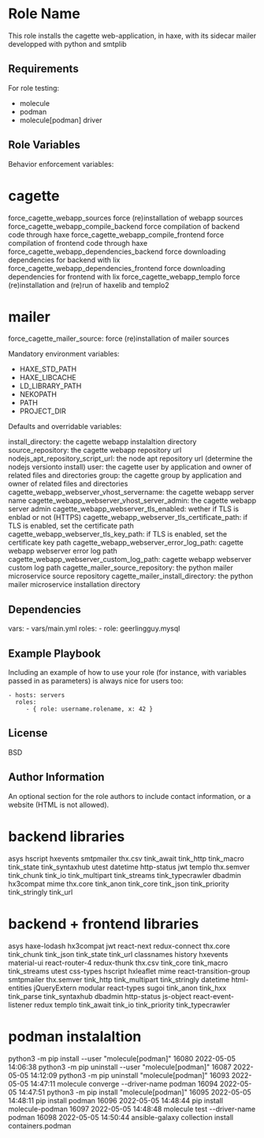Role Name
=========

This role installs the cagette web-application, in haxe, with its sidecar mailer developped with
python and smtplib

Requirements
------------

For role testing:
  - molecule
  - podman
  - molecule[podman] driver

Role Variables
--------------

Behavior enforcement variables:
  # cagette
  force_cagette_webapp_sources                force (re)installation of webapp sources
  force_cagette_webapp_compile_backend        force compilation of backend code through haxe
  force_cagette_webapp_compile_frontend       force compilation of frontend code through haxe
  force_cagette_webapp_dependencies_backend   force downloading dependencies for backend with lix
  force_cagette_webapp_dependencies_frontend  force downloading dependencies for frontend with lix
  force_cagette_webapp_templo                 force (re)installation and (re)run of haxelib and templo2

  # mailer
  force_cagette_mailer_source: force (re)installation of mailer sources

Mandatory environment variables:

  - HAXE_STD_PATH
  - HAXE_LIBCACHE
  - LD_LIBRARY_PATH
  - NEKOPATH
  - PATH
  - PROJECT_DIR

Defaults and overridable variables:

  install_directory: the cagette webapp instalaltion directory
  source_repository: the cagette webapp repository url
  nodejs_apt_repository_script_url: the node apt repository url (determine the nodejs versionto install)
  user: the cagette user by application and owner of related files and directories
  group: the cagette group by application and owner of related files and directories
  cagette_webapp_webserver_vhost_servername: the cagette webapp server name
  cagette_webapp_webserver_vhost_server_admin: the cagette webapp server admin
  cagette_webapp_webserver_tls_enabled: wether if TLS is enblad or not (HTTPS)
  cagette_webapp_webserver_tls_certificate_path: if TLS is enabled, set the certificate path
  cagette_webapp_webserver_tls_key_path: if TLS is enabled, set the certificate key path
  cagette_webapp_webserver_error_log_path: cagette webapp webserver error log path
  cagette_webapp_webserver_custom_log_path: cagette webapp webserver custom log path
  cagette_mailer_source_repository: the python mailer microservice source repository
  cagette_mailer_install_directory: the python mailer microservice installation directory


Dependencies
------------

  vars:
    - vars/main.yml
  roles:
    - role: geerlingguy.mysql

Example Playbook
----------------

Including an example of how to use your role (for instance, with variables passed in as parameters) is always nice for users too:

    - hosts: servers
      roles:
         - { role: username.rolename, x: 42 }

License
-------

BSD

Author Information
------------------

An optional section for the role authors to include contact information, or a website (HTML is not allowed).






# backend libraries
asys	  hscript      hxevents  smtpmailer  thx.csv	 tink_await  tink_http	tink_macro	tink_state     tink_syntaxhub	 utest
datetime  http-status  jwt	 templo      thx.semver  tink_chunk  tink_io	tink_multipart	tink_streams   tink_typecrawler
dbadmin   hx3compat    mime	 thx.core    tink_anon	 tink_core   tink_json	tink_priority	tink_stringly  tink_url

# backend + frontend libraries
asys	    haxe-lodash    hx3compat	 jwt		       react-next	       redux-connect  thx.core	  tink_chunk  tink_json       tink_state	tink_url
classnames  history	   hxevents	 material-ui	       react-router-4	       redux-thunk    thx.csv	  tink_core   tink_macro      tink_streams	utest
css-types   hscript	   hxleaflet	 mime		       react-transition-group  smtpmailer     thx.semver  tink_http   tink_multipart  tink_stringly
datetime    html-entities  jQueryExtern  modular	       react-types	       sugoi	      tink_anon   tink_hxx    tink_parse      tink_syntaxhub
dbadmin     http-status    js-object	 react-event-listener  redux		       templo	      tink_await  tink_io     tink_priority   tink_typecrawler

# podman instalaltion

python3 -m pip install --user "molecule[podman]"
16080  2022-05-05 14:06:38 python3 -m pip uninstall --user "molecule[podman]"
16087  2022-05-05 14:12:09 python3 -m pip uninstall "molecule[podman]"
16093  2022-05-05 14:47:11 molecule converge --driver-name podman
16094  2022-05-05 14:47:51 python3 -m pip install "molecule[podman]"
16095  2022-05-05 14:48:11 pip install podman
16096  2022-05-05 14:48:44 pip install molecule-podman
16097  2022-05-05 14:48:48 molecule test --driver-name podman
16098  2022-05-05 14:50:44 ansible-galaxy collection install containers.podman

